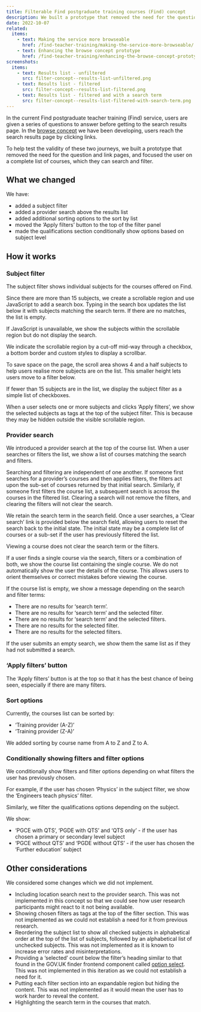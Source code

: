 ```yaml
---
title: Filterable Find postgraduate training courses (Find) concept
description: We built a prototype that removed the need for the question pages and focused the user on a complete list of courses, which they can search and filter.
date: 2022-10-07
related:
  items:
    - text: Making the service more browseable
      href: /find-teacher-training/making-the-service-more-browseable/
    - text: Enhancing the browse concept prototype
      href: /find-teacher-training/enhancing-the-browse-concept-prototype/
screenshots:
  items:
    - text: Results list - unfiltered
      src: filter-concept--results-list-unfiltered.png
    - text: Results list - filtered
      src: filter-concept--results-list-filtered.png
    - text: Results list - filtered and with a search term
      src: filter-concept--results-list-filtered-with-search-term.png
---
```


In the current Find postgraduate teacher training (Find) service, users are given a series of questions to answer before getting to the search results page. In the [browse concept](/find-teacher-training/enhancing-the-browse-concept-prototype/) we have been developing, users reach the search results page by clicking links.

To help test the validity of these two journeys, we built a prototype that removed the need for the question and link pages, and focused the user on a complete list of courses, which they can search and filter.

## What we changed

We have:

- added a subject filter
- added a provider search above the results list
- added additional sorting options to the sort by list
- moved the ‘Apply filters’ button to the top of the filter panel
- made the qualifications section conditionally show options based on subject level

## How it works

### Subject filter

The subject filter shows individual subjects for the courses offered on Find.

Since there are more than 15 subjects, we create a scrollable region and use JavaScript to add a search box. Typing in the search box updates the list below it with subjects matching the search term. If there are no matches, the list is empty.

If JavaScript is unavailable, we show the subjects within the scrollable region but do not display the search.

We indicate the scrollable region by a cut-off mid-way through a checkbox, a bottom border and custom styles to display a scrollbar.

To save space on the page, the scroll area shows 4 and a half subjects to help users realise more subjects are on the list. This smaller height lets users move to a filter below.

If fewer than 15 subjects are in the list, we display the subject filter as a simple list of checkboxes.

When a user selects one or more subjects and clicks ‘Apply filters’, we show the selected subjects as tags at the top of the subject filter. This is because they may be hidden outside the visible scrollable region.

### Provider search

We introduced a provider search at the top of the course list. When a user searches or filters the list, we show a list of courses matching the search and filters.

Searching and filtering are independent of one another. If someone first searches for a provider’s courses and then applies filters, the filters act upon the sub-set of courses returned by that initial search. Similarly, if someone first filters the course list, a subsequent search is across the courses in the filtered list. Clearing a search will not remove the filters, and clearing the filters will not clear the search.

We retain the search term in the search field. Once a user searches, a ‘Clear search’ link is provided below the search field, allowing users to reset the search back to the initial state. The initial state may be a complete list of courses or a sub-set if the user has previously filtered the list.

Viewing a course does not clear the search term or the filters.

If a user finds a single course via the search, filters or a combination of both, we show the course list containing the single course. We do not automatically show the user the details of the course. This allows users to orient themselves or correct mistakes before viewing the course.

If the course list is empty, we show a message depending on the search and filter terms:

- There are no results for ‘search term’.
- There are no results for ‘search term’ and the selected filter.
- There are no results for ‘search term’ and the selected filters.
- There are no results for the selected filter.
- There are no results for the selected filters.

If the user submits an empty search, we show them the same list as if they had not submitted a search.

### ‘Apply filters’ button

The ‘Apply filters’ button is at the top so that it has the best chance of being seen, especially if there are many filters.

### Sort options

Currently, the courses list can be sorted by:

- ‘Training provider (A-Z)’
- ‘Training provider (Z-A)’

We added sorting by course name from A to Z and Z to A.

### Conditionally showing filters and filter options

We conditionally show filters and filter options depending on what filters the user has previously chosen.

For example, if the user has chosen ‘Physics’ in the subject filter, we show the ‘Engineers teach physics’ filter.

Similarly, we filter the qualifications options depending on the subject.

We show:

- ‘PGCE with QTS’, ‘PGDE with QTS’ and ‘QTS only’ - if the user has chosen a primary or secondary level subject
- ‘PGCE without QTS’ and ‘PGDE without QTS’ - if the user has chosen the ‘Further education’ subject

## Other considerations

We considered some changes which we did not implement.

- Including location search next to the provider search. This was not implemented in this concept so that we could see how user research participants might react to it not being available.
- Showing chosen filters as tags at the top of the filter section. This was not implemented as we could not establish a need for it from previous research.
- Reordering the subject list to show all checked subjects in alphabetical order at the top of the list of subjects, followed by an alphabetical list of unchecked subjects. This was not implemented as it is known to increase error rates and misinterpretations.
- Providing a ‘selected’ count below the filter’s heading similar to that found in the GOV.UK finder frontend component called [option select](https://govuk-finder-frontend.herokuapp.com/component-guide/option-select). This was not implemented in this iteration as we could not establish a need for it.
- Putting each filter section into an expandable region but hiding the content. This was not implemented as it would mean the user has to work harder to reveal the content.
- Highlighting the search term in the courses that match.
